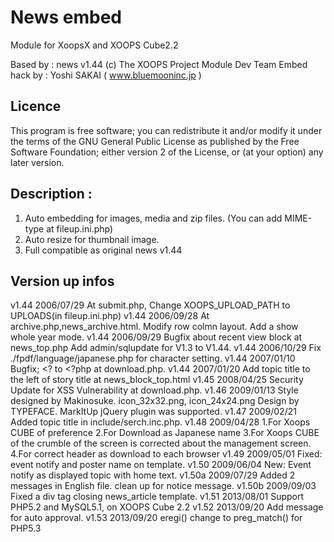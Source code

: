 # News embed

Module for XoopsX and XOOPS Cube2.2

Based by      : news v1.44 (c) The XOOPS Project Module Dev Team
Embed hack by : Yoshi SAKAI ( www.bluemooninc.jp )

## Licence

  This program is free software; you can redistribute it and/or modify it under
  the terms of the GNU General Public License as published by the Free Software
  Foundation; either version 2 of the License, or (at your option) any later
  version.

## Description :

1. Auto embedding for images, media and zip files. (You can add MIME-type at fileup.ini.php)
2. Auto resize for thumbnail image.
3. Full compatible as original news v1.44

## Version up infos

v1.44 2006/07/29 At submit.php, Change XOOPS_UPLOAD_PATH to UPLOADS(in fileup.ini.php)
v1.44 2006/09/28 At archive.php,news_archive.html. Modify row colmn layout. Add a show whole year mode.
v1.44 2006/09/29 Bugfix about recent view block at news_top.php
           Add admin/sqlupdate for V1.3 to V1.44.
v1.44 2006/10/29 Fix ./fpdf/language/japanese.php for character setting.
v1.44 2007/01/10 Bugfix; <? to <?php at download.php.
v1.44 2007/01/20 Add topic title to the left of story title at news_block_top.html
v1.45 2008/04/25 Security Update for XSS Vulnerability at download.php.
v1.46 2009/01/13 Style designed by Makinosuke. icon_32x32.png, icon_24x24.png Design by TYPEFACE. MarkItUp jQuery plugin was supported.
v1.47 2009/02/21 Added topic title in include/serch.inc.php.
v1.48 2009/04/28
      1.For Xoops CUBE of preference
      2.For Download as Japanese name
      3.For Xoops CUBE of the crumble of the screen is corrected about the management screen.
      4.For correct header as download to each browser
v1.49 2009/05/01 Fixed: event notify and poster name on template.
v1.50 2009/06/04 New: Event notify as displayed topic with home text.
v1.50a 2009/07/29 Added 2 messages in English file. clean up for notice message.
v1.50b 2009/09/03 Fixed a div tag closing news_article template.
v1.51 2013/08/01 Support PHP5.2 and MySQL5.1, on XOOPS Cube 2.2
v1.52 2013/09/20 Add message for auto approval.
v1.53 2013/09/20 eregi() change to preg_match() for PHP5.3
